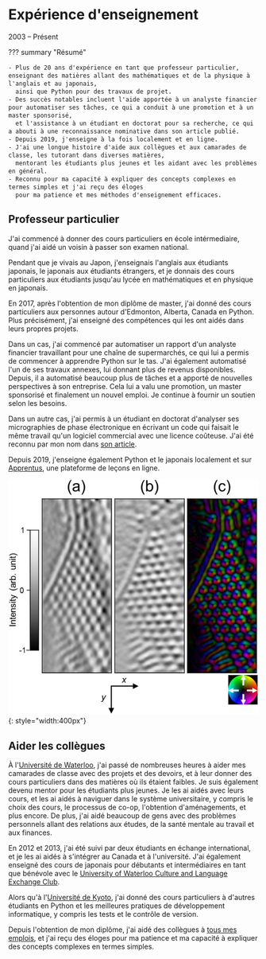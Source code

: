 # Expérience d'enseignement
2003 – Présent

??? summary "Résumé"

    - Plus de 20 ans d'expérience en tant que professeur particulier, enseignant des matières allant des mathématiques et de la physique à l'anglais et au japonais,
      ainsi que Python pour des travaux de projet.
    - Des succès notables incluent l'aide apportée à un analyste financier pour automatiser ses tâches, ce qui a conduit à une promotion et à un master sponsorisé,
      et l'assistance à un étudiant en doctorat pour sa recherche, ce qui a abouti à une reconnaissance nominative dans son article publié.
    - Depuis 2019, j'enseigne à la fois localement et en ligne.
    - J'ai une longue histoire d'aide aux collègues et aux camarades de classe, les tutorant dans diverses matières,
      mentorant les étudiants plus jeunes et les aidant avec les problèmes en général.
    - Reconnu pour ma capacité à expliquer des concepts complexes en termes simples et j'ai reçu des éloges
      pour ma patience et mes méthodes d'enseignement efficaces.

## Professeur particulier
J'ai commencé à donner des cours particuliers en école intérmediaire, quand j'ai aidé un voisin à passer son examen national.

Pendant que je vivais au Japon, j'enseignais l'anglais aux étudiants japonais, le japonais aux étudiants étrangers,
et je donnais des cours particuliers aux étudiants jusqu'au lycée en mathématiques et en physique en japonais.

En 2017, après l'obtention de mon diplôme de master, j'ai donné des cours particuliers aux personnes autour d'Edmonton, Alberta, Canada en Python.
Plus précisément, j'ai enseigné des compétences qui les ont aidés dans leurs propres projets.

Dans un cas, j'ai commencé par automatiser un rapport d'un analyste financier travaillant pour une chaîne de supermarchés, ce qui lui a permis de commencer à apprendre Python sur le tas.
J'ai également automatisé l'un de ses travaux annexes, lui donnant plus de revenus disponibles.
Depuis, il a automatisé beaucoup plus de tâches et a apporté de nouvelles perspectives à son entreprise.
Cela lui a valu une promotion, un master sponsorisé et finalement un nouvel emploi.
Je continue à fournir un soutien selon les besoins.

Dans un autre cas, j'ai permis à un étudiant en doctorat d'analyser ses micrographies de phase électronique en écrivant un code qui faisait le même travail qu'un logiciel commercial avec une licence coûteuse.
J'ai été reconnu par mon nom dans [son article](https://aip.scitation.org/doi/pdf/10.1063/1.5028398?class=pdf).

Depuis 2019, j'enseigne également Python et le japonais localement et sur [Apprentus](https://www.apprentus.com/in/jn.masasin),
une plateforme de leçons en ligne.

![Image analysée](../assets/images/micrograph_analyzed.jpg){: style="width:400px"}

## Aider les collègues
À l'[Université de Waterloo](education/waterloo), j'ai passé de nombreuses heures à aider mes camarades de classe avec des projets et des devoirs,
et à leur donner des cours particuliers dans des matières où ils étaient faibles.
Je suis également devenu mentor pour les étudiants plus jeunes. Je les ai aidés avec leurs cours,
et les ai aidés à naviguer dans le système universitaire, y compris le choix des cours, le processus de co-op, l'obtention d'aménagements, et plus encore.
De plus, j'ai aidé beaucoup de gens avec des problèmes personnels allant des relations aux études, de la santé mentale au travail et aux finances.

En 2012 et 2013, j'ai été suivi par deux étudiants en échange international, et je les ai aidés à s'intégrer au Canada et à l'université.
J'ai également enseigné des cours de japonais pour débutants et intermédiaires en tant que bénévole avec le [University of Waterloo Culture and Language Exchange Club](https://uwclec.webs.com/).

Alors qu'à l'[Université de Kyoto](education/kyoto), j'ai donné des cours particuliers à d'autres étudiants en Python et les meilleures pratiques de développement informatique,
y compris les tests et le contrôle de version.

Depuis l'obtention de mon diplôme, j'ai aidé des collègues à [tous mes emplois](work/index),
et j'ai reçu des éloges pour ma patience et ma capacité à expliquer des concepts complexes en termes simples.
